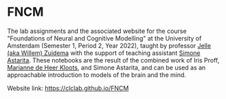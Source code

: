 # FNCM

The lab assignments and the associated website for the course "Foundations of Neural and Cognitive Modelling" at the University of Amsterdam (Semester 1, Period 2, Year 2022), taught by professor [Jelle (aka Willem) Zuidema](https://staff.fnwi.uva.nl/w.zuidema/) with the support of teaching assistant [Simone Astarita](https://www.linkedin.com/in/simone-astarita-4499b11b5/). These notebooks are the result of the combined work of Iris Proff, [Marianne de Heer Kloots](http://mdhk.net/), and Simone Astarita, and can be used as an approachable introduction to models of the brain and the mind.

Website link: https://clclab.github.io/FNCM